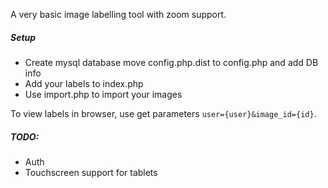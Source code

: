 A very basic image labelling tool with zoom support.

##### Setup
  * Create mysql database move config.php.dist to config.php and add DB info
  * Add your labels to index.php
  * Use import.php to import your images

To view labels in browser, use get parameters `user={user}&image_id={id}`.

##### TODO:
  * Auth
  * Touchscreen support for tablets
